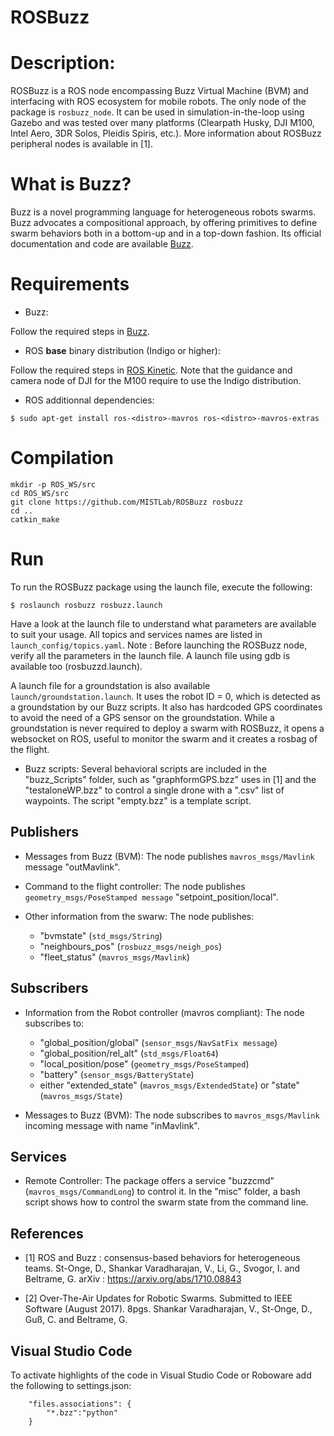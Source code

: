 ﻿ROSBuzz
=========================

Description:
============

ROSBuzz is a ROS node encompassing Buzz Virtual Machine (BVM) and interfacing with ROS ecosystem for mobile robots. The only node of the package is `rosbuzz_node`. It can be used in simulation-in-the-loop using Gazebo and was tested over many platforms (Clearpath Husky, DJI M100, Intel Aero, 3DR Solos, Pleidis Spiris, etc.). More information about ROSBuzz peripheral nodes is available in [1].

What is Buzz?
=============

Buzz is a novel programming language for heterogeneous robots swarms. Buzz advocates a compositional approach, by offering primitives to define swarm behaviors both in a bottom-up and in a top-down fashion. Its official documentation and code are available [Buzz](https://github.com/MISTLab/Buzz).

Requirements
============

* Buzz:

Follow the required steps in [Buzz](https://github.com/MISTLab/ROSBuzz).

* ROS **base** binary distribution (Indigo or higher):

Follow the required steps in [ROS Kinetic](https://wiki.ros.org/kinetic/Installation/Ubuntu). Note that the guidance and camera node of DJI for the M100 require to use the Indigo distribution.

* ROS additionnal dependencies:

```
$ sudo apt-get install ros-<distro>-mavros ros-<distro>-mavros-extras
```

Compilation
===========

```
mkdir -p ROS_WS/src
cd ROS_WS/src
git clone https://github.com/MISTLab/ROSBuzz rosbuzz
cd ..
catkin_make
```
    
Run
===
To run the ROSBuzz package using the launch file, execute the following:

    $ roslaunch rosbuzz rosbuzz.launch
    
Have a look at the launch file to understand what parameters are available to suit your usage. All topics and services names are listed in `launch_config/topics.yaml`. Note : Before launching the ROSBuzz node, verify all the parameters in the launch file. A launch file using gdb is available too (rosbuzzd.launch).

A launch file for a groundstation is also available `launch/groundstation.launch`. It uses the robot ID = 0, which is detected as a groundstation by our Buzz scripts. It also has hardcoded GPS coordinates to avoid the need of a GPS sensor on the groundstation. While a groundstation is never required to deploy a swarm with ROSBuzz, it opens a websocket on ROS, useful to monitor the swarm and it creates a rosbag of the flight.

* Buzz scripts: Several behavioral scripts are included in the "buzz_Scripts" folder, such as "graphformGPS.bzz" uses in [1] and the "testaloneWP.bzz" to control a single drone with a ".csv" list of waypoints. The script "empty.bzz" is a template script.

Publishers
-----------

* Messages from Buzz (BVM):
The node publishes `mavros_msgs/Mavlink` message "outMavlink".

* Command to the flight controller:
The node publishes `geometry_msgs/PoseStamped message` "setpoint_position/local".

* Other information from the swarw:
The node publishes:
    - "bvmstate" (`std_msgs/String`)
    - "neighbours_pos" (`rosbuzz_msgs/neigh_pos`)
    - "fleet_status" (`mavros_msgs/Mavlink`)

Subscribers
-----------

* Information from the Robot controller (mavros compliant):
The node subscribes to:
    - "global_position/global" (`sensor_msgs/NavSatFix message`)
    - "global_position/rel_alt" (`std_msgs/Float64`)
    - "local_position/pose" (`geometry_msgs/PoseStamped`)
    - "battery" (`sensor_msgs/BatteryState`)
    - either "extended_state" (`mavros_msgs/ExtendedState`) or "state" (`mavros_msgs/State`)

* Messages to Buzz (BVM):
The node subscribes to `mavros_msgs/Mavlink` incoming message with name "inMavlink".

Services
-------

* Remote Controller:
The package offers a service "buzzcmd" (`mavros_msgs/CommandLong`) to control it. In the "misc" folder, a bash script shows how to control the swarm state from the command line.

References
------
* [1] ROS and Buzz : consensus-based behaviors for heterogeneous teams. St-Onge, D., Shankar Varadharajan, V., Li, G., Svogor, I. and Beltrame, G. arXiv : https://arxiv.org/abs/1710.08843

* [2] Over-The-Air Updates for Robotic Swarms. Submitted to IEEE Software (August 2017). 8pgs. Shankar Varadharajan, V., St-Onge, D., Guß, C. and Beltrame, G.

Visual Studio Code
--------------------
To activate highlights of the code in Visual Studio Code or Roboware add the following to settings.json:
```
    "files.associations": {
        "*.bzz":"python"
    }
```
